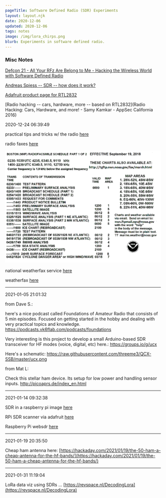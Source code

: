 ```yaml
---
pageTitle: Software Defined Radio (SDR) Experiments
layout: layout.njk
date: 2020-12-06
updated: 2020-12-06
tags: notes 
image: /img/lora_chirps.png
blurb: Experiments in software defined radio.
---
```


### Misc Notes

[Defcon 21 - All Your RFz Are Belong to Me - Hacking the Wireless World with Software Defined Radio](https://www.youtube.com/watch?v=ZuNOD3XWp4A)

[Andreas Spiess -- SDR -- how does it work?](https://www.youtube.com/watch?v=xQVm-YTKR9s)

[Adafruit product page for RTL2832](https://www.adafruit.com/product/1497)

[Radio hacking -- cars, hardware, more -- based on RTL2832](Radio Hacking: Cars, Hardware, and more! - Samy Kamkar - AppSec California 2016)

2020-12-24 06:39:49

practical tips and tricks w/ the radio [here](https://gqrx.dk/doc/practical-tricks-and-tips)

radio faxes [here](https://www.weather.gov/marine/marshlatest)

![](/img/radio/PLAZ01.tiff)


national weatherfax service [here](https://www.weather.gov/marine/radiofax_charts)

weatherfax [here](https://www.weather.gov/marine/marsh)

---
2021-01-05 21:01:32

from Dave S.:

here's a nice podcast called Foundations of Amateur Radio that consists of 5 min episodes.  Focused on getting started in the hobby and dealing with very practical topics and knowledge.  https://podcasts.vk6flab.com/podcasts/foundations

Very interesting is this project to develop a small Arduino-based SDR transceiver for HF modes (voice, digital, etc) here.:
  https://groups.io/g/ucx

Here's a schematic: https://raw.githubusercontent.com/threeme3/QCX-SSB/master/ucx.png

from Mat L:

Check this stellar ham device. Its setup for low power and handling sensor inputs. http://picoaprs.de/index_en.html

---
2021-01-14 09:32:38

SDR in a raspberry pi image [here](https://hackaday.com/2019/12/20/all-your-sdr-software-in-a-handy-raspberry-pi-image/)

RPi SDR scanner via adafruit [here](https://learn.adafruit.com/freq-show-raspberry-pi-rtl-sdr-scanner)

Raspberry Pi websdr [here](https://github.com/reynico/raspberry-websdr)

---
2021-01-19 20:35:50

Cheap ham antenna here: [https://hackaday.com/2021/01/19/the-50-ham-a-cheap-antenna-for-the-hf-bands/](https://hackaday.com/2021/01/19/the-50-ham-a-cheap-antenna-for-the-hf-bands/)

---
2021-01-31 11:19:04

LoRa data viz using SDRs ... [https://revspace.nl/DecodingLora](https://revspace.nl/DecodingLora)